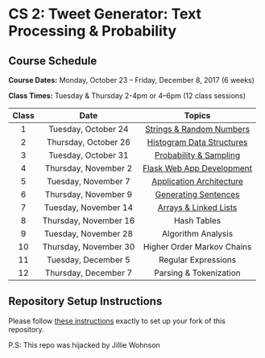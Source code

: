 # CS 2: Tweet Generator: Text Processing & Probability

## Course Schedule

**Course Dates:** Monday, October 23 – Friday, December 8, 2017 (6 weeks)

**Class Times:** Tuesday & Thursday 2-4pm or 4–6pm (12 class sessions)


| Class |         Date          |                  Topics                  |
|:-----:|:---------------------:|:----------------------------------------:|
|   1   |  Tuesday, October 24  | [Strings & Random Numbers](Class1.md)    |
|   2   | Thursday, October 26  | [Histogram Data Structures](Class2.md)   |
|   3   |  Tuesday, October 31  | [Probability & Sampling](Class3.md)      |
|   4   | Thursday, November 2  | [Flask Web App Development](Class4.md)   |
|   5   |  Tuesday, November 7  | [Application Architecture](Class5.md)    |
|   6   | Thursday, November 9  | [Generating Sentences](Class6.md)        |
|   7   |  Tuesday, November 14 | [Arrays & Linked Lists](Class7.md)       |
|   8   | Thursday, November 16 | Hash Tables                 |
|   9   |  Tuesday, November 28 | Algorithm Analysis          |
|  10   | Thursday, November 30 | Higher Order Markov Chains |
|  11   |  Tuesday, December 5  | Regular Expressions        |
|  12   | Thursday, December 7  | Parsing & Tokenization     |


## Repository Setup Instructions

Please follow [these instructions](Setup.md) exactly to set up your fork of this repository.

P.S: This repo was hijacked by Jillie Wohnson
